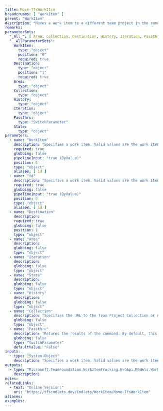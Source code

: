 ```yaml
---
title: Move-TfsWorkItem
breadcrumbs: [ "WorkItem" ]
parent: "WorkItem"
description: "Moves a work item to a different team project in the same collection."
remarks: 
parameterSets: 
  "_All_": [ Area, Collection, Destination, History, Iteration, Passthru, State, WorkItem ] 
  "__AllParameterSets":  
    WorkItem: 
      type: "object"  
      position: "0"  
      required: true  
    Destination: 
      type: "object"  
      position: "1"  
      required: true  
    Area: 
      type: "object"  
    Collection: 
      type: "object"  
    History: 
      type: "object"  
    Iteration: 
      type: "object"  
    Passthru: 
      type: "SwitchParameter"  
    State: 
      type: "object" 
parameters: 
  - name: "WorkItem" 
    description: "Specifies a work item. Valid values are the work item ID or an instance of Microsoft.TeamFoundation.WorkItemTracking.WebApi.Models.WorkItem." 
    required: true 
    globbing: false 
    pipelineInput: "true (ByValue)" 
    position: 0 
    type: "object" 
    aliases: [ id ] 
  - name: "id" 
    description: "Specifies a work item. Valid values are the work item ID or an instance of Microsoft.TeamFoundation.WorkItemTracking.WebApi.Models.WorkItem.This is an alias of the WorkItem parameter." 
    required: true 
    globbing: false 
    pipelineInput: "true (ByValue)" 
    position: 0 
    type: "object" 
    aliases: [ id ] 
  - name: "Destination" 
    description:  
    required: true 
    globbing: false 
    position: 1 
    type: "object" 
  - name: "Area" 
    description:  
    globbing: false 
    type: "object" 
  - name: "Iteration" 
    description:  
    globbing: false 
    type: "object" 
  - name: "State" 
    description:  
    globbing: false 
    type: "object" 
  - name: "History" 
    description:  
    globbing: false 
    type: "object" 
  - name: "Collection" 
    description: "Specifies the URL to the Team Project Collection or Azure DevOps Organization to connect to, a TfsTeamProjectCollection object (Windows PowerShell only), or a VssConnection object. You can also connect to an Azure DevOps Services organizations by simply providing its name instead of the full URL. For more details, see the Get-TfsTeamProjectCollection cmdlet. When omitted, it defaults to the connection set by Connect-TfsTeamProjectCollection (if any)." 
    globbing: false 
    type: "object" 
  - name: "Passthru" 
    description: "Returns the results of the command. By default, this cmdlet does not generate any output." 
    globbing: false 
    type: "SwitchParameter" 
    defaultValue: "False"
inputs: 
  - type: "System.Object" 
    description: "Specifies a work item. Valid values are the work item ID or an instance of Microsoft.TeamFoundation.WorkItemTracking.WebApi.Models.WorkItem."
outputs: 
  - type: "Microsoft.TeamFoundation.WorkItemTracking.WebApi.Models.WorkItem" 
    description: 
notes: 
relatedLinks: 
  - text: "Online Version:" 
    uri: "https://tfscmdlets.dev/Cmdlets/WorkItem/Move-TfsWorkItem"
aliases: 
examples: 
---
```

